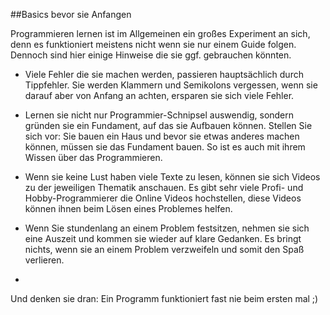 ##Basics bevor sie Anfangen

Programmieren lernen ist im Allgemeinen ein großes Experiment an sich, denn es funktioniert meistens nicht wenn sie nur einem Guide folgen. 
Dennoch sind hier einige Hinweise die sie ggf. gebrauchen könnten.

* Viele Fehler die sie machen werden, passieren hauptsächlich durch Tippfehler. Sie werden Klammern und Semikolons vergessen, wenn sie darauf aber von Anfang an achten, ersparen sie sich viele Fehler.

* Lernen sie nicht nur Programmier-Schnipsel auswendig, sondern gründen sie ein Fundament, auf das sie Aufbauen können. Stellen Sie sich vor: Sie bauen ein Haus und bevor sie etwas anderes machen können, müssen sie das Fundament bauen. So ist es auch mit ihrem Wissen über das Programmieren.

* Wenn sie keine Lust haben viele Texte zu lesen, können sie sich Videos zu der jeweiligen Thematik anschauen. Es gibt sehr viele Profi- und Hobby-Programmierer die Online Videos hochstellen, diese Videos können ihnen beim Lösen eines Problemes helfen.

* Wenn Sie stundenlang an einem Problem festsitzen, nehmen sie sich eine Auszeit und kommen sie wieder auf klare Gedanken. Es bringt nichts, wenn sie an einem Problem verzweifeln und somit den Spaß verlieren.

* 

Und denken sie dran: Ein Programm funktioniert fast nie beim ersten mal ;)

 
